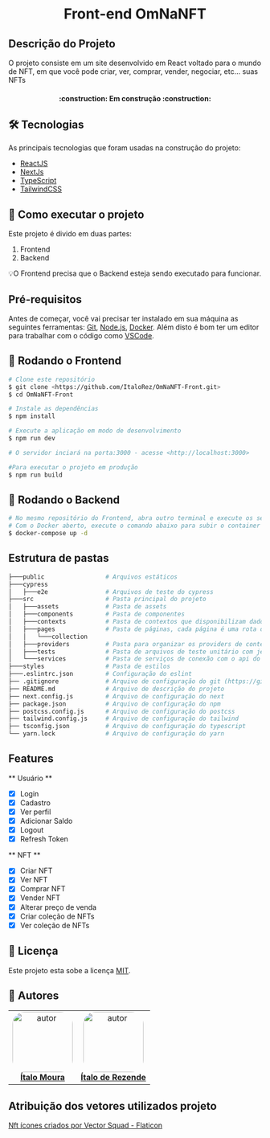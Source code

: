 <h1 align="center"> Front-end OmNaNFT </h1>

## Descrição do Projeto

<p>O projeto consiste em um site desenvolvido em React voltado para o mundo de NFT, em que você pode criar, ver, comprar, vender, negociar, etc... suas NFTs</p>

<h4 align="center"> 
	:construction:  Em construção :construction:
</h4>

## 🛠 Tecnologias

As principais tecnologias que foram usadas na construção do projeto:

- [ReactJS](https://pt-br.reactjs.org/)
- [NextJs](https://nextjs.org/)
- [TypeScript](https://www.typescriptlang.org/)
- [TailwindCSS](https://tailwindcss.com/)

## 🚀 Como executar o projeto

Este projeto é divido em duas partes:

1. Frontend
2. Backend

💡O Frontend precisa que o Backend esteja sendo executado para funcionar.

## Pré-requisitos

Antes de começar, você vai precisar ter instalado em sua máquina as seguintes ferramentas:
[Git](https://git-scm.com), [Node.js](https://nodejs.org/en/), [Docker](https://www.docker.com/).
Além disto é bom ter um editor para trabalhar com o código como [VSCode](https://code.visualstudio.com/).

## 🎲 Rodando o Frontend

```bash
# Clone este repositório
$ git clone <https://github.com/ItaloRez/OmNaNFT-Front.git>
$ cd OmNaNFT-Front

# Instale as dependências
$ npm install

# Execute a aplicação em modo de desenvolvimento
$ npm run dev

# O servidor inciará na porta:3000 - acesse <http://localhost:3000>

#Para executar o projeto em produção
$ npm run build

```

## 🎲 Rodando o Backend

```bash
# No mesmo repositório do Frontend, abra outro terminal e execute os seguintes comandos:
# Com o Docker aberto, execute o comando abaixo para subir o container do banco de dados e o container do backend
$ docker-compose up -d
```

## Estrutura de pastas

```bash
├───public                 # Arquivos estáticos
├───cypress
│   ├───e2e                # Arquivos de teste do cypress
├───src                    # Pasta principal do projeto
│   ├───assets             # Pasta de assets
│   ├───components         # Pasta de componentes
│   ├───contexts           # Pasta de contextos que disponibilizam dados para toda a aplicação
│   ├───pages              # Pasta de páginas, cada página é uma rota da aplicação(Exemplo: https://nextjs.org/docs/basic-features/pages)
│   │   └───collection
│   ├───providers          # Pasta para organizar os providers de contextos
│   ├───tests              # Pasta de arquivos de teste unitário com jest
│   └───services           # Pasta de serviços de conexão com o api do backend
├───styles                 # Pasta de estilos
├───.eslintrc.json         # Configuração do eslint
├── .gitignore             # Arquivo de configuração do git (https://git-scm.com/docs/gitignore)
├── README.md              # Arquivo de descrição do projeto
├── next.config.js         # Arquivo de configuração do next
├── package.json           # Arquivo de configuração do npm
├── postcss.config.js      # Arquivo de configuração do postcss
├── tailwind.config.js     # Arquivo de configuração do tailwind
├── tsconfig.json          # Arquivo de configuração do typescript
└── yarn.lock              # Arquivo de configuração do yarn
```

## Features

** Usuário **

- [x] Login
- [x] Cadastro
- [x] Ver perfil
- [x] Adicionar Saldo
- [x] Logout
- [x] Refresh Token

** NFT **

- [x] Criar NFT
- [x] Ver NFT
- [x] Comprar NFT
- [x] Vender NFT
- [x] Alterar preço de venda
- [x] Criar coleção de NFTs
- [x] Ver coleção de NFTs

## 📝 Licença

Este projeto esta sobe a licença [MIT](./LICENSE).

## 👥 Autores

<table  style="text-align:center; border: none" >
<tr>

<td align="center"> 
<a href="https://github.com/itmoura" style="text-align:center;">
<img style="border-radius: 20%;" src="https://github.com/itmoura.png" width="120px;" alt="autor"/><br> <strong> Ítalo Moura </strong>
</a>
</td>

<td align="center"> 
<a href="https://github.com/ItaloRez" styles="text-align:center;">
<img style="border-radius: 20%;" src="https://github.com/ItaloRez.png" width="120px;" alt="autor"/><br><strong> Ítalo de Rezende </strong>
</a>
</td>

</tr>
</table>

## Atribuição dos vetores utilizados projeto

<a href="https://www.flaticon.com/br/icones-gratis/nft" title="nft ícones">Nft ícones criados por Vector Squad - Flaticon</a>
